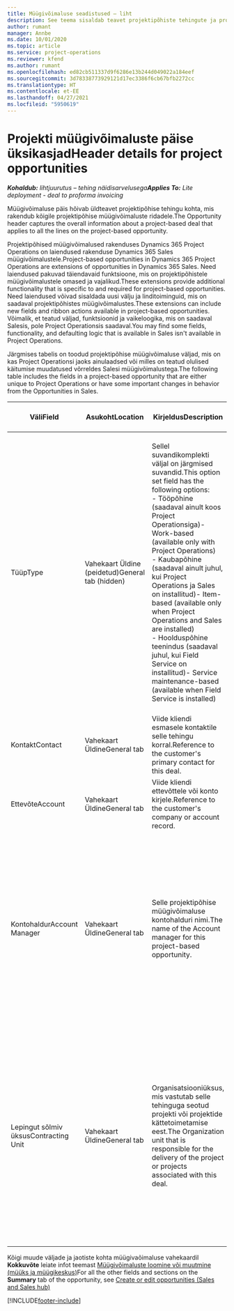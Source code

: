 ```yaml
---
title: Müügivõimaluse seadistused – liht
description: See teema sisaldab teavet projektipõhiste tehingute ja projektipõhiste müügivõimaluste ridade kohta.
author: rumant
manager: Annbe
ms.date: 10/01/2020
ms.topic: article
ms.service: project-operations
ms.reviewer: kfend
ms.author: rumant
ms.openlocfilehash: ed82cb511337d9f6286e13b244d049022a184eef
ms.sourcegitcommit: 3d78338773929121d17ec3386f6cb67bfb2272cc
ms.translationtype: HT
ms.contentlocale: et-EE
ms.lasthandoff: 04/27/2021
ms.locfileid: "5950619"
---
```

# <a name="header-details-for-project-opportunities"></a><span data-ttu-id="c770c-103">Projekti müügivõimaluste päise üksikasjad</span><span class="sxs-lookup"><span data-stu-id="c770c-103">Header details for project opportunities</span></span>

<span data-ttu-id="c770c-104">_**Kohaldub:** lihtjuurutus – tehing näidisarvelusega_</span><span class="sxs-lookup"><span data-stu-id="c770c-104">_**Applies To:** Lite deployment - deal to proforma invoicing_</span></span>

<span data-ttu-id="c770c-105">Müügivõimaluse päis hõivab üldteavet projektipõhise tehingu kohta, mis rakendub kõigile projektipõhise müügivõimaluste ridadele.</span><span class="sxs-lookup"><span data-stu-id="c770c-105">The Opportunity header captures the overall information about a project-based deal that applies to all the lines on the project-based opportunity.</span></span>

<span data-ttu-id="c770c-106">Projektipõhised müügivõimalused rakenduses Dynamics 365 Project Operations on laiendused rakenduse Dynamics 365 Sales müügivõimalustele.</span><span class="sxs-lookup"><span data-stu-id="c770c-106">Project-based opportunities in Dynamics 365 Project Operations are extensions of opportunities in Dynamics 365 Sales.</span></span> <span data-ttu-id="c770c-107">Need laiendused pakuvad täiendavaid funktsioone, mis on projektipõhistele müügivõimalustele omased ja vajalikud.</span><span class="sxs-lookup"><span data-stu-id="c770c-107">These extensions provide additional functionality that is specific to and required for project-based opportunities.</span></span> <span data-ttu-id="c770c-108">Need laiendused võivad sisaldada uusi välju ja linditoiminguid, mis on saadaval projektipõhistes müügivõimalustes.</span><span class="sxs-lookup"><span data-stu-id="c770c-108">These extensions can include new fields and ribbon actions available in project-based opportunities.</span></span> <span data-ttu-id="c770c-109">Võimalik, et teatud väljad, funktsioonid ja vaikeloogika, mis on saadaval Salesis, pole Project Operationsis saadaval.</span><span class="sxs-lookup"><span data-stu-id="c770c-109">You may find some fields, functionality, and defaulting logic that is available in Sales isn't available in Project Operations.</span></span>

<span data-ttu-id="c770c-110">Järgmises tabelis on toodud projektipõhise müügivõimaluse väljad, mis on kas Project Operationsi jaoks ainulaadsed või milles on teatud olulised käitumise muudatused võrreldes Salesi müügivõimalustega.</span><span class="sxs-lookup"><span data-stu-id="c770c-110">The following table includes the fields in a project-based opportunity that are either unique to Project Operations or have some important changes in behavior from the Opportunities in Sales.</span></span>

| <span data-ttu-id="c770c-111">**Väli**</span><span class="sxs-lookup"><span data-stu-id="c770c-111">**Field**</span></span> | <span data-ttu-id="c770c-112">**Asukoht**</span><span class="sxs-lookup"><span data-stu-id="c770c-112">**Location**</span></span> | <span data-ttu-id="c770c-113">**Kirjeldus**</span><span class="sxs-lookup"><span data-stu-id="c770c-113">**Description**</span></span> | <span data-ttu-id="c770c-114">**Allavoolu mõjud**</span><span class="sxs-lookup"><span data-stu-id="c770c-114">**Downstream impact**</span></span> |
| --- | --- | --- | --- |
| <span data-ttu-id="c770c-115">Tüüp</span><span class="sxs-lookup"><span data-stu-id="c770c-115">Type</span></span> | <span data-ttu-id="c770c-116">Vahekaart Üldine (peidetud)</span><span class="sxs-lookup"><span data-stu-id="c770c-116">General tab (hidden)</span></span> | <span data-ttu-id="c770c-117">Sellel suvandikomplekti väljal on järgmised suvandid.</span><span class="sxs-lookup"><span data-stu-id="c770c-117">This option set field has the following options:</span></span></br><span data-ttu-id="c770c-118">- Tööpõhine (saadaval ainult koos Project Operationsiga)</span><span class="sxs-lookup"><span data-stu-id="c770c-118">- Work-based (available only with Project Operations)</span></span></br><span data-ttu-id="c770c-119">- Kaubapõhine (saadaval ainult juhul, kui Project Operations ja Sales on installitud)</span><span class="sxs-lookup"><span data-stu-id="c770c-119">- Item-based (available only when Project Operations and Sales are installed)</span></span></br><span data-ttu-id="c770c-120">- Hoolduspõhine teenindus (saadaval juhul, kui Field Service on installitud)</span><span class="sxs-lookup"><span data-stu-id="c770c-120">- Service maintenance-based (available when Field Service is installed)</span></span> | <span data-ttu-id="c770c-121">Kui kasutate rakendust Project Operations, seatakse selle välja väärtuseks automaatselt **Tööpõhine**, mistõttu klassifitseerub müügivõimalus projektipõhisena.</span><span class="sxs-lookup"><span data-stu-id="c770c-121">When you use Project Operations, this field value is automatically set to **Work-based** which classifies the Opportunity as project-based.</span></span> <span data-ttu-id="c770c-122">Müügivõimalus peaks olema projektipõhine, et lubada kõik projektiga seotud laiendused ja funktsioonid selle tehingu allavoolu müügiprotsesside jaoks.</span><span class="sxs-lookup"><span data-stu-id="c770c-122">An Opportunity should be project-based to enable all project-specific extensions and functionality in the downstream sales process for this deal.</span></span> |
| <span data-ttu-id="c770c-123">Kontakt</span><span class="sxs-lookup"><span data-stu-id="c770c-123">Contact</span></span> | <span data-ttu-id="c770c-124">Vahekaart Üldine</span><span class="sxs-lookup"><span data-stu-id="c770c-124">General tab</span></span> | <span data-ttu-id="c770c-125">Viide kliendi esmasele kontaktile selle tehingu korral.</span><span class="sxs-lookup"><span data-stu-id="c770c-125">Reference to the customer's primary contact for this deal.</span></span> | |
| <span data-ttu-id="c770c-126">Ettevõte</span><span class="sxs-lookup"><span data-stu-id="c770c-126">Account</span></span> | <span data-ttu-id="c770c-127">Vahekaart Üldine</span><span class="sxs-lookup"><span data-stu-id="c770c-127">General tab</span></span> | <span data-ttu-id="c770c-128">Viide kliendi ettevõttele või konto kirjele.</span><span class="sxs-lookup"><span data-stu-id="c770c-128">Reference to the customer's company or account record.</span></span> | |
| <span data-ttu-id="c770c-129">Kontohaldur</span><span class="sxs-lookup"><span data-stu-id="c770c-129">Account Manager</span></span> | <span data-ttu-id="c770c-130">Vahekaart Üldine</span><span class="sxs-lookup"><span data-stu-id="c770c-130">General tab</span></span> | <span data-ttu-id="c770c-131">Selle projektipõhise müügivõimaluse kontohalduri nimi.</span><span class="sxs-lookup"><span data-stu-id="c770c-131">The name of the Account manager for this project-based opportunity.</span></span> | <span data-ttu-id="c770c-132">Kontohaldur vastutab kuni selle projekti lõpuleviimiseni kliendisuhete haldamise eest.</span><span class="sxs-lookup"><span data-stu-id="c770c-132">The Account manager is responsible for managing the relationship with the customer through the completion of this project.</span></span> <span data-ttu-id="c770c-133">Vastavalt kontohalduriga seotud broneeritud ressursi kirjele on lepingut sõlmiv üksus vaikeväärtusega.</span><span class="sxs-lookup"><span data-stu-id="c770c-133">Based on the bookable resource record tied to the Account manager, the contracting unit is defaulted.</span></span> |
| <span data-ttu-id="c770c-134">Lepingut sõlmiv üksus</span><span class="sxs-lookup"><span data-stu-id="c770c-134">Contracting Unit</span></span> | <span data-ttu-id="c770c-135">Vahekaart Üldine</span><span class="sxs-lookup"><span data-stu-id="c770c-135">General tab</span></span> | <span data-ttu-id="c770c-136">Organisatsiooniüksus, mis vastutab selle tehinguga seotud projekti või projektide kättetoimetamise eest.</span><span class="sxs-lookup"><span data-stu-id="c770c-136">The Organization unit that is responsible for the delivery of the project or projects associated with this deal.</span></span> | <span data-ttu-id="c770c-137">Lepingut sõlmiv üksus on ettevõtte see allüksus, kes pärast tehingu sulgemist projekti(d) teostab.</span><span class="sxs-lookup"><span data-stu-id="c770c-137">The contracting unit is the division of the company that will complete the project(s) after the deal is closed.</span></span> <span data-ttu-id="c770c-138">Igal lepingut sõlmival üksusel on valuuta ja seda valuutat kasutatakse prognoositavate ja tegelike projekti käigus tekkinud kulude aruandluseks.</span><span class="sxs-lookup"><span data-stu-id="c770c-138">Every contracting unit has a currency, and this currency is used to report estimated and actual costs incurred during the project.</span></span> |

<span data-ttu-id="c770c-139">Kõigi muude väljade ja jaotiste kohta müügivaõimaluse vahekaardil **Kokkuvõte** leiate infot teemast [Müügivõimaluste loomine või muutmine (müüks ja müügikeskus)](/dynamics365/sales-enterprise/create-edit-opportunity-sales)</span><span class="sxs-lookup"><span data-stu-id="c770c-139">For all the other fields and sections on the **Summary** tab of the opportunity, see [Create or edit opportunities (Sales and Sales hub)](/dynamics365/sales-enterprise/create-edit-opportunity-sales)</span></span>


[!INCLUDE[footer-include](../../includes/footer-banner.md)]
